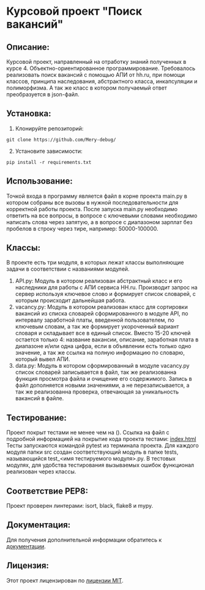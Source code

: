 # Курсовой проект "Поиск вакансий"

## Описание:

Курсовой проект, направленный на отработку знаний полученных в курсе 4. Объектно-ориентированное программирование.
Требовалось реализовать поиск вакансий с помощью АПИ от hh.ru, при помощи классов, принципа наследования, абстрактного 
класса, инкапсуляции и полиморфизма. А так же класс в котором получаемый ответ преобразуется в json-файл. 

## Установка:

1. Клонируйте репозиторий:
```
git clone https://github.com/Mery-debug/
```
2. Установите зависимости:
```
pip install -r requirements.txt
```
## Использование:

Точкой входа в программу является файл в корне проекта main.py в котором собраны все вызовы в нужной последовательности 
для корректной работы проекта. После запуска main.py необходимо ответить на все вопросы, в вопросе с ключевыми словами 
необходимо написать слова через запятую, а в вопросе с диапазоном зарплат без пробелов в строку через тире, например:
50000-100000.

## Классы:

В проекте есть три модуля, в которых лежат классы выполняющие задачи в соответствии с названиями модулей.
1. API.py:
    Модуль в котором реализован абстрактный класс и его наследники для работы с АПИ сервиса HH.ru. Производит запрос на 
сервер используя ключевое слово и формирует список словарей, с которым происходит дальнейшая работа.
2. vacancy.py:
    Модуль в котором реализован класс для сортировки вакансий из списка словарей сформированного в модуле API, по 
интервалу заработной платы, введенной пользователем, по ключевым словам, а так же формирует укороченный вариант словаря 
и складывает все в единый список. Вместо 15-20 ключей остается только 4: название вакансии, описание, заработная плата в 
диапазоне и/или одна цифра, если в объявлении есть только одно значение, а так же ссылка на полную информацию по словарю, 
который вывел АПИ.
3. data.py: 
    Модуль в котором сформированный в модуле vacancy.py список словарей записывается в файл, так же реализованна функция 
просмотра файла и очищение его содержимого. Запись в файл дополняется новыми значениями, а не перезаписывается, а так же 
реализованна проверка, отвечающая за уникальность вакансий в файле.

## Тестирование:

Проект покрыт тестами не менее чем на  (). 
Ссылка на файл с подробной информацией на покрытие кода проекта тестами: [index.html](index.html)
Тесты запускаются командой pytest из терминала проекта.
Для каждого модуля папки src создан соответствующий модуль в папке tests, называющийся test_<имя тестируемого модуля>.py.
В тестовых модулях, для удобства тестирования вызываемых ошибок функционал реализован через классы.

## Соответствие PEP8:

Проект проверен линтерами: isort, black, flake8 и mypy.

## Документация:

Для получения дополнительной информации обратитесь к [документации](docs/README.md).

## Лицензия:

Этот проект лицензирован по [лицензии MIT](LICENSE).